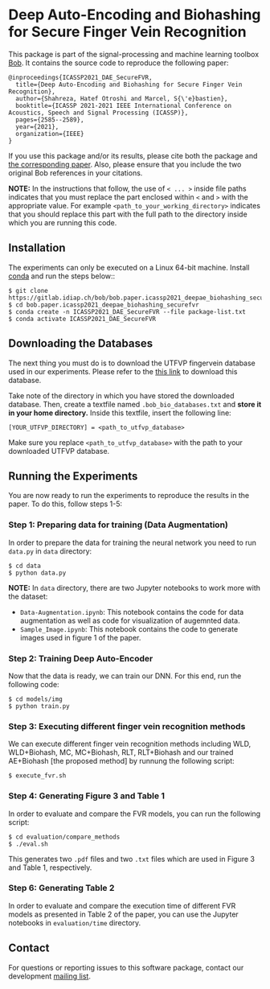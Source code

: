 # Deep Auto-Encoding and Biohashing for Secure Finger Vein Recognition

This package is part of the signal-processing and machine learning toolbox
[Bob](https://www.idiap.ch/software/bob). It contains the source code to reproduce the following paper:

```
@inproceedings{ICASSP2021_DAE_SecureFVR,
  title={Deep Auto-Encoding and Biohashing for Secure Finger Vein Recognition},
  author={Shahreza, Hatef Otroshi and Marcel, S{\'e}bastien},
  booktitle={ICASSP 2021-2021 IEEE International Conference on Acoustics, Speech and Signal Processing (ICASSP)},
  pages={2585--2589},
  year={2021},
  organization={IEEE}
}
```

If you use this package and/or its results, please cite both the package and [the corresponding paper](https://ieeexplore.ieee.org/abstract/document/9414498).  Also, please ensure that you include the two original Bob references in your citations.

**NOTE:** 
In the instructions that follow, the use of `< ... >` inside file paths indicates that you must replace the part enclosed within `<` and `>` with the appropriate value.  For example `<path_to_your_working_directory>` indicates that you should replace this part with the full path to the directory inside which you are running this code.  



## Installation

The experiments can only be executed on a Linux 64-bit machine.
Install [conda](https://conda.io) and run the steps below::
```
$ git clone https://gitlab.idiap.ch/bob/bob.paper.icassp2021_deepae_biohashing_securefvr.git
$ cd bob.paper.icassp2021_deepae_biohashing_securefvr
$ conda create -n ICASSP2021_DAE_SecureFVR --file package-list.txt
$ conda activate ICASSP2021_DAE_SecureFVR
```

## Downloading the Databases

The next thing you must do is to download the UTFVP fingervein database used in our experiments.  Please refer to the [this link](https://www.utwente.nl/en/eemcs/dmb/downloads/utfvp/) to download this database.

Take note of the directory in which you have stored the downloaded database.  Then, create a textfile named ``.bob_bio_databases.txt`` and **store it in your home directory.**  Inside this textfile, insert the following line:

```
[YOUR_UTFVP_DIRECTORY] = <path_to_utfvp_database>
```

Make sure you replace `<path_to_utfvp_database>` with the path to your downloaded UTFVP database.



## Running the Experiments
You are now ready to run the experiments to reproduce the results in the paper.  To do this, follow steps 1-5:

### Step 1: Preparing data for training (Data Augmentation)
In order to prepare the data for training the neural network you need to run `data.py` in `data` directory:
```
$ cd data
$ python data.py
```

**NOTE:** In `data` directory, there are two Jupyter notebooks to work more with the dataset:
- `Data-Augmentation.ipynb`: This notebook contains the code for data augmentation as well as code for visualization of augemnted data.
- `Sample_Image.ipynb`: This notebook contains the code to generate images used in figure 1 of the paper.

### Step 2: Training Deep Auto-Encoder
Now that the data is ready, we can train our DNN. For this end, run the following code:
```
$ cd models/img
$ python train.py
```

### Step 3: Executing different finger vein recognition methods
We can execute different finger vein recognition methods including WLD, WLD+Biohash, MC, MC+Biohash, RLT, RLT+Biohash and our trained AE+Biohash [the proposed method] by runnung the following script:
```
$ execute_fvr.sh
```

### Step 4: Generating Figure 3 and Table 1
In order to evaluate and compare the FVR models, you can run the following script:
```
$ cd evaluation/compare_methods
$ ./eval.sh
```
This generates two `.pdf` files and two `.txt` files which are used in Figure 3 and Table 1, respectively.

### Step 6: Generating Table 2
In order to evaluate and compare the execution time of different FVR models as presented in Table 2 of the paper, you can use the Jupyter notebooks in `evaluation/time` directory.


## Contact

For questions or reporting issues to this software package, contact our
development [mailing list](https://www.idiap.ch/software/bob/discuss).